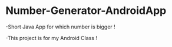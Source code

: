 # Number-Generator-AndroidApp

-Short Java App for which number is bigger !

-This project is for my Android Class !
